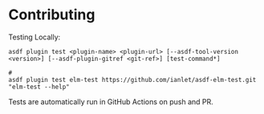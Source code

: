 # Contributing

Testing Locally:

```shell
asdf plugin test <plugin-name> <plugin-url> [--asdf-tool-version <version>] [--asdf-plugin-gitref <git-ref>] [test-command*]

#
asdf plugin test elm-test https://github.com/ianlet/asdf-elm-test.git "elm-test --help"
```

Tests are automatically run in GitHub Actions on push and PR.
